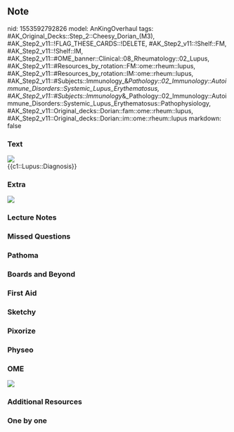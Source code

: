 ## Note
nid: 1553592792826
model: AnKingOverhaul
tags: #AK_Original_Decks::Step_2::Cheesy_Dorian_(M3), #AK_Step2_v11::!FLAG_THESE_CARDS::!DELETE, #AK_Step2_v11::!Shelf::FM, #AK_Step2_v11::!Shelf::IM, #AK_Step2_v11::#OME_banner::Clinical::08_Rheumatology::02_Lupus, #AK_Step2_v11::#Resources_by_rotation::FM::ome::rheum::lupus, #AK_Step2_v11::#Resources_by_rotation::IM::ome::rheum::lupus, #AK_Step2_v11::#Subjects::Immunology_&_Pathology::02_Immunology::Autoimmune_Disorders::Systemic_Lupus_Erythematosus, #AK_Step2_v11::#Subjects::Immunology_&_Pathology::02_Immunology::Autoimmune_Disorders::Systemic_Lupus_Erythematosus::Pathophysiology, #AK_Step2_v11::Original_decks::Dorian::fam::ome::rheum::lupus, #AK_Step2_v11::Original_decks::Dorian::im::ome::rheum::lupus
markdown: false

### Text
<img src="paste-1868310774160.jpg" class="resizer">
<div>
  {{c1::Lupus::Diagnosis}}
</div>

### Extra
<img src="paste-1318554960354.jpg" class="resizer">

### Lecture Notes


### Missed Questions


### Pathoma


### Boards and Beyond


### First Aid


### Sketchy


### Pixorize


### Physeo


### OME
<div class="ome-widget">
  <a href=
  "https://onlinemeded.org/spa/rheumatology/lupus/acquire?ref=anki">
  <img src="_OME_AnkiFlashcards_Lesson_6.png"></a>
</div>

### Additional Resources


### One by one


